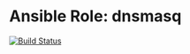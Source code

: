 # Ansible Role: dnsmasq

[![Build Status](https://travis-ci.org/mscislak/ansible-role-dnsmasq.svg?branch=master)](https://travis-ci.org/mscislak/ansible-role-dnsmasq)
